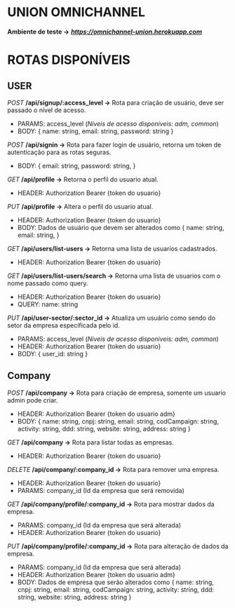 # UNION OMNICHANNEL

**Ambiente de teste ->** **_https://omnichannel-union.herokuapp.com_**

# ROTAS DISPONÍVEIS

## USER

_POST_ **/api/signup/:access_level ->** Rota para criação de usuário, deve ser passado o nível de acesso.

- PARAMS: access_level (_Niveis de acesso disponiveis: adm, common_)
- BODY: {
  name: string,
  email: string,
  password: string
  }

_POST_ **/api/signin ->** Rota para fazer login de usuário, retorna um token de autenticação para as rotas seguras.

- BODY: {
  email: string,
  password: string,
  }

_GET_ **/api/profile ->** Retorna o perfil do usuario atual.

- HEADER: Authorization Bearer {token do usuario}

_PUT_ **/api/profile ->** Altera o perfil do usuario atual.

- HEADER: Authorization Bearer {token do usuario}
- BODY: Dados de usuário que devem ser alterados como
  {
  name: string,
  email: string,
  }

_GET_ **/api/users/list-users ->** Retorna uma lista de usuarios cadastrados.

- HEADER: Authorization Bearer {token do usuario}

_GET_ **/api/users/list-users/search ->** Retorna uma lista de usuarios com o nome passado como query.

- HEADER: Authorization Bearer {token do usuario}
- QUERY: name: string

_PUT_ **/api/user-sector/:sector_id ->** Atualiza um usuário como sendo do setor da empresa especificada pelo id.

- PARAMS: access_level (_Niveis de acesso disponiveis: adm, common_)
- HEADER: Authorization Bearer {token do usuario}
- BODY: {
  user_id: string
  }

## Company

_POST_ **/api/company ->** Rota para criação de empresa, somente um usuario admin pode criar.

- HEADER: Authorization Bearer {token do usuario adm}
- BODY: {
  name: string,
	cnpj: string,
	email: string,
	codCampaign: string,
	activity: string,
	ddd: string,
	website: string,
	address: string
  }

_GET_ **/api/company ->** Rota para listar todas as empresas.

- HEADER: Authorization Bearer {token do usuario}

_DELETE_ **/api/company/:company_id ->** Rota para remover uma empresa.

- HEADER: Authorization Bearer {token do usuario}
- PARAMS: company_id (Id da empresa que será removida)

_GET_ **/api/company/profile/:company_id ->** Rota para mostrar dados da empresa.

- PARAMS: company_id (Id da empresa que será alterada)
- HEADER: Authorization Bearer {token do usuario}

_PUT_ **/api/company/profile/:company_id ->** Rota para alteração de dados da empresa.

- PARAMS: company_id (Id da empresa que será alterada)
- HEADER: Authorization Bearer {token do usuario adm}
- BODY: Dados de empresa que serão alterados como
{
  name: string,
	cnpj: string,
	email: string,
	codCampaign: string,
	activity: string,
	ddd: string,
	website: string,
	address: string
  }

